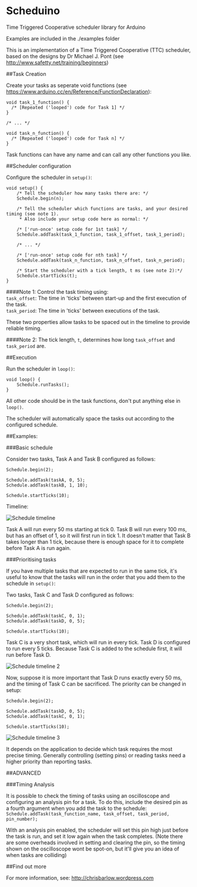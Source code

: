 # Scheduino
Time Triggered Cooperative scheduler library for Arduino

Examples are included in the ./examples folder

This is an implementation of a Time Triggered Cooperative (TTC) scheduler, based on the designs by Dr Michael J. Pont (see http://www.safetty.net/training/beginners)

##Task Creation

Create your tasks as seperate void functions (see https://www.arduino.cc/en/Reference/FunctionDeclaration):

```
void task_1_function() {  
  /* [Repeated ('looped') code for Task 1] */  
}

/* ... */

void task_n_function() {  
  /* [Repeated ('looped') code for Task n] */  
}
```
Task functions can have any name and can call any other functions you like. 

##Scheduler configuration

Configure the scheduler in ```setup()```:

```
void setup() {
	/* Tell the scheduler how many tasks there are: */
	Schedule.begin(n);

	/* Tell the scheduler which functions are tasks, and your desired timing (see note 1). 
	 * Also include your setup code here as normal: */

	/* ['run-once' setup code for 1st task] */
	Schedule.addTask(task_1_function, task_1_offset, task_1_period);

	/* ... */

	/* ['run-once' setup code for nth task] */
	Schedule.addTask(task_n_function, task_n_offset, task_n_period);

	/* Start the scheduler with a tick length, t ms (see note 2):*/
	Schedule.startTicks(t);
}
```
####Note 1:
Control the task timing using:  
```task_offset```: The time in 'ticks' between start-up and the first execution of the task.  
```task_period```: The time in 'ticks' between executions of the task.  


These two properties allow tasks to be spaced out in the timeline to provide reliable timing.

####Note 2:
The tick length, ```t```, determines how long ```task_offset``` and ```task_period``` are.  

##Execution

Run the scheduler in ```loop()```:  
```
void loop() {
    Schedule.runTasks();
}
```
All other code should be in the task functions, don't put anything else in ```loop()```.

The scheduler will automatically space the tasks out according to the configured schedule.

##Examples:

###Basic schedule

Consider two tasks, Task A and Task B configured as follows:
```
Schedule.begin(2);

Schedule.addTask(taskA, 0, 5);
Schedule.addTask(taskB, 1, 10);

Schedule.startTicks(10);
```
Timeline:

![Schedule timeline](https://chrisbarlow.files.wordpress.com/2016/03/capture.png)

Task A will run every 50 ms starting at tick 0. Task B will run every 100 ms, but has an offset of 1, so it will first run in tick 1. It doesn't matter that Task B takes longer than 1 tick, because there is enough space for it to complete before Task A is run again.

###Prioritising tasks

If you have multiple tasks that are expected to run in the same tick, it's useful to know that the tasks will run in the order that you add them to the schedule in ```setup()```:

Two tasks, Task C and Task D configured as follows:
```
Schedule.begin(2);

Schedule.addTask(taskC, 0, 1);
Schedule.addTask(taskD, 0, 5);

Schedule.startTicks(10);
```
Task C is a very short task, which will run in every tick. Task D is configured to run every 5 ticks. Because Task C is added to the schedule first, it will run before Task D.

![Schedule timeline 2](https://chrisbarlow.files.wordpress.com/2016/03/capture2.png)

Now, suppose it is more important that Task D runs exactly every 50 ms, and the timing of Task C can be sacrificed. The priority can be changed in setup:

```
Schedule.begin(2);

Schedule.addTask(taskD, 0, 5);
Schedule.addTask(taskC, 0, 1);

Schedule.startTicks(10);
```
![Schedule timeline 3](https://chrisbarlow.files.wordpress.com/2016/03/capture3.png)

It depends on the application to decide which task requires the most precise timing. Generally controlling (setting pins) or reading tasks need a higher priority than reporting tasks.

##ADVANCED

###Timing Analysis

It is possible to check the timing of tasks using an oscilloscope and configuring an analysis pin for a task. To do this, include the desired pin as a fourth argument when you add the task to the schedule:
```Schedule.addTask(task_function_name, task_offset, task_period, pin_number);```  

With an analysis pin enabled, the scheduler will set this pin high just before the task is run, and set it low again when the task completes. (Note there are some overheads involved in setting and clearing the pin, so the timing shown on the oscilloscope wont be spot-on, but it'll give you an idea of when tasks are colliding)

##Find out more

For more information, see:
http://chrisbarlow.wordpress.com
